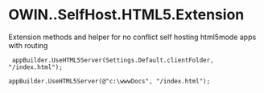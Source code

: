 # OWIN..SelfHost.HTML5.Extension
Extension methods and helper for no conflict self hosting html5mode apps with routing

` appBuilder.UseHTML5Server(Settings.Default.clientFolder, "/index.html");`

 `appBuilder.UseHTML5Server(@"c:\wwwDocs", "/index.html");`
